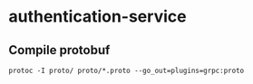 # authentication-service

## Compile protobuf
`protoc -I proto/ proto/*.proto --go_out=plugins=grpc:proto`
